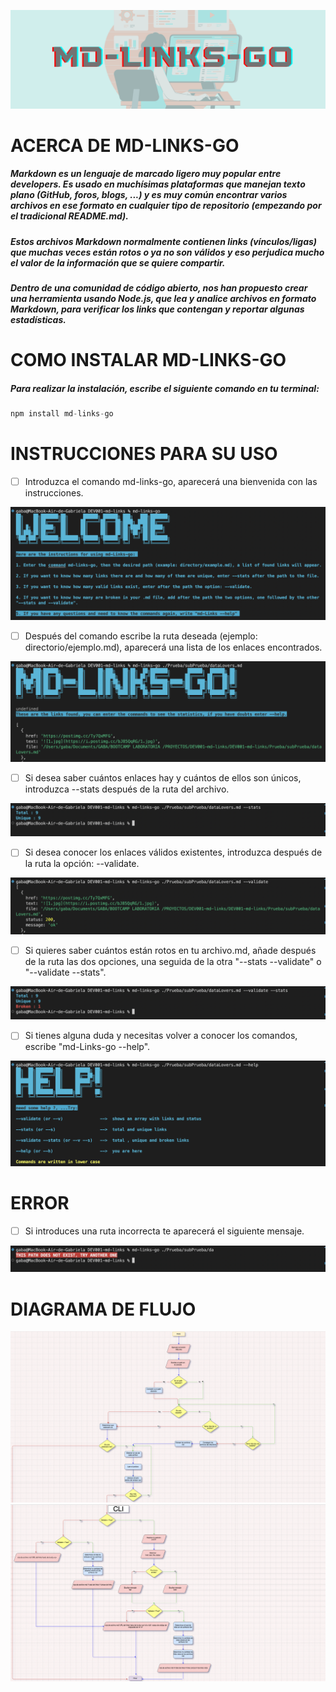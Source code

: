 ![](https://raw.githubusercontent.com/Gabawong/DEV001-md-links/main/img/md-links-go.png)

# ACERCA DE MD-LINKS-GO

##### Markdown es un lenguaje de marcado ligero muy popular entre developers. Es usado en muchísimas plataformas que manejan texto plano (GitHub, foros, blogs, ...) y es muy común encontrar varios archivos en ese formato en cualquier tipo de repositorio (empezando por el tradicional README.md).

##### Estos archivos Markdown normalmente contienen links (vínculos/ligas) que muchas veces están rotos o ya no son válidos y eso perjudica mucho el valor de la información que se quiere compartir.

##### Dentro de una comunidad de código abierto, nos han propuesto crear una herramienta usando Node.js, que lea y analice archivos en formato Markdown, para verificar los links que contengan y reportar algunas estadísticas.

# COMO INSTALAR MD-LINKS-GO

##### Para realizar la instalación, escribe el siguiente comando en tu terminal:

```javascript
npm install md-links-go
```
# INSTRUCCIONES PARA SU USO

- [ ] Introduzca el comando md-links-go, aparecerá una bienvenida con las instrucciones.

![](https://raw.githubusercontent.com/Gabawong/DEV001-md-links/main/img/instruction.png)


- [ ] Después del comando escribe la ruta deseada (ejemplo: directorio/ejemplo.md), aparecerá una lista de los enlaces encontrados.

![](https://raw.githubusercontent.com/Gabawong/DEV001-md-links/main/img/path.png)


- [ ] Si desea saber cuántos enlaces hay y cuántos de ellos son únicos, introduzca --stats después de la ruta del archivo.

![](https://raw.githubusercontent.com/Gabawong/DEV001-md-links/main/img/stats.png)


- [ ] Si desea conocer los enlaces válidos existentes, introduzca después de la ruta la opción: --validate.

![](https://raw.githubusercontent.com/Gabawong/DEV001-md-links/main/img/validate.png)


- [ ] Si quieres saber cuántos están rotos en tu archivo.md, añade después de la ruta las dos opciones, una seguida de la otra "--stats --validate" o "--validate --stats".

![](https://raw.githubusercontent.com/Gabawong/DEV001-md-links/main/img/validate%20-%20stats.png)


- [ ] Si tienes alguna duda y necesitas volver a conocer los comandos, escribe "md-Links-go --help".

![](https://raw.githubusercontent.com/Gabawong/DEV001-md-links/main/img/Help.png)


# ERROR

- [ ] Si introduces una ruta incorrecta te aparecerá el siguiente mensaje.

![](https://raw.githubusercontent.com/Gabawong/DEV001-md-links/main/img/error.png)


# DIAGRAMA DE FLUJO
![](https://raw.githubusercontent.com/Gabawong/DEV001-md-links/main/img/Diagrama%20de%20flujo%201.png)
![](https://raw.githubusercontent.com/Gabawong/DEV001-md-links/main/img/Diagrama%20de%20flujo%202.png)



















